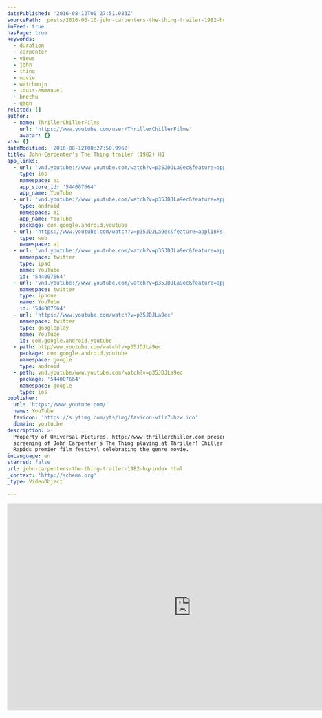 ```yaml
---
datePublished: '2016-08-12T00:27:51.083Z'
sourcePath: _posts/2016-06-10-john-carpenters-the-thing-trailer-1982-hq.md
inFeed: true
hasPage: true
keywords:
  - duration
  - carpenter
  - views
  - john
  - thing
  - movie
  - watchmojo
  - louis-emmanuel
  - brochu
  - gagn
related: []
author:
  - name: ThrillerChillerFilms
    url: 'https://www.youtube.com/user/ThrillerChillerFilms'
    avatar: {}
via: {}
dateModified: '2016-08-12T00:27:50.996Z'
title: John Carpenter's The Thing trailer (1982) HQ
app_links:
  - url: 'vnd.youtube://www.youtube.com/watch?v=p35JDJLa9ec&feature=applinks'
    type: ios
    namespace: ai
    app_store_id: '544007664'
    app_name: YouTube
  - url: 'vnd.youtube://www.youtube.com/watch?v=p35JDJLa9ec&feature=applinks'
    type: android
    namespace: ai
    app_name: YouTube
    package: com.google.android.youtube
  - url: 'https://www.youtube.com/watch?v=p35JDJLa9ec&feature=applinks'
    type: web
    namespace: ai
  - url: 'vnd.youtube://www.youtube.com/watch?v=p35JDJLa9ec&feature=applinks'
    namespace: twitter
    type: ipad
    name: YouTube
    id: '544007664'
  - url: 'vnd.youtube://www.youtube.com/watch?v=p35JDJLa9ec&feature=applinks'
    namespace: twitter
    type: iphone
    name: YouTube
    id: '544007664'
  - url: 'https://www.youtube.com/watch?v=p35JDJLa9ec'
    namespace: twitter
    type: googleplay
    name: YouTube
    id: com.google.android.youtube
  - path: http/www.youtube.com/watch?v=p35JDJLa9ec
    package: com.google.android.youtube
    namespace: google
    type: android
  - path: vnd.youtube/www.youtube.com/watch?v=p35JDJLa9ec
    package: '544007664'
    namespace: google
    type: ios
publisher:
  url: 'https://www.youtube.com/'
  name: YouTube
  favicon: 'https://s.ytimg.com/yts/img/favicon-vflz7uhzw.ico'
  domain: youtu.be
description: >-
  Property of Universal Pictures. http://www.thrillerchiller.com presents a
  screening of John Carpenter's The Thing playing at Thriller! Chiller! Grand
  Rapids premier film festival celebrating the genre movie.
inLanguage: en
starred: false
url: john-carpenters-the-thing-trailer-1982-hq/index.html
_context: 'http://schema.org'
_type: VideoObject

---
```

<iframe src="https://cdn.embedly.com/widgets/media.html?src=https%3A%2F%2Fwww.youtube.com%2Fembed%2Fp35JDJLa9ec%3Ffeature%3Doembed&amp;url=http%3A%2F%2Fwww.youtube.com%2Fwatch%3Fv%3Dp35JDJLa9ec&amp;image=https%3A%2F%2Fi.ytimg.com%2Fvi%2Fp35JDJLa9ec%2Fhqdefault.jpg&amp;key=b7d04c9b404c499eba89ee7072e1c4f7&amp;type=text%2Fhtml&amp;schema=youtube" width="854" height="480" scrolling="no" frameborder="0" allowfullscreen="" style=""></iframe>